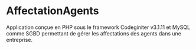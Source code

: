 # AffectationAgents
Application conçue en PHP sous le framework Codeginiter v3.1.11 et MySQL comme SGBD permettant de gérer les affectations des agents dans une entreprise.

